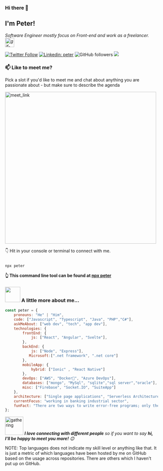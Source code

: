 ### Hi there 👋

<h2> I'm Peter! </h2>

<p><em>Software Engineer mostly focus on Front-end and work as a freelancer. <img src="https://media.giphy.com/media/WUlplcMpOCEmTGBtBW/giphy.gif" alt="gif-developer" width="30"> 
</em></p>

[![Twitter Follow](https://img.shields.io/twitter/follow/AceronPeter?label=Follow)](https://twitter.com/intent/follow?screen_name=AceronPeter)
[![Linkedin: peter](https://img.shields.io/badge/-peter-blue?style=flat-square&logo=Linkedin&logoColor=white&link=https://www.linkedin.com/in/AceronPeter-530b7658/)](https://www.linkedin.com/in/AceronPeter-530b7658/)
![GitHub followers](https://img.shields.io/github/followers/AceronPeter?label=Follow&style=social)
![](https://visitor-badge.glitch.me/badge?page_id=AceronPeter.AceronPeter)


### 📫 Like to meet me?

Pick a slot if you'd like to meet me and chat about anything you are passionate about - but make sure to describe the agenda

<a href="https://calendly.com/AceronPeter/30min" target="_blank"><img width="498" alt="meet_link" src="https://user-images.githubusercontent.com/15426564/144297439-f530f383-e73e-41e0-9914-a9b7d3f432e5.png"></a>


👇 Hit in your console or terminal to connect with me.


```bash

npx peter

```

**👆 This command line tool can be found at [npx peter](https://github.com/Aceron-Peter/npx_card.git)**

### <img src="https://media.giphy.com/media/VgCDAzcKvsR6OM0uWg/giphy.gif" width="50"> A little more about me...  

```javascript
const peter = {
    pronouns: "He" | "Him",
    code: ["Javascript", "Typescript", "Java", "PHP","C#"],
    askMeAbout: ["web dev", "tech", "app dev"],
    technologies: {
        frontEnd: {
            js: ["React", "Angular", "Svelte"],
        },
        backEnd: {
            js: ["Node", "Express"],
           Microsoft:[".net framework", ".net core"]
        },
        mobileApp: {
            hybrid: ["Ionic" , "React Native"]
        },
        devOps: ["AWS", "Docker🐳", "Azure DevOps"],
        databases: ["mongo", "MySql", "sqlite","sql server","oracle"],
        misc: ["Firebase", "Socket.IO", "SuiteApp"]
    },
    architecture: ["Single page applications", "Serverless Architecture", "Progressive web applications","clean architecture"],
    currentFocus: "working in banking industrial sector",
    funFact: "There are two ways to write error-free programs; only the third one works"
};
```

<img src="https://media.giphy.com/media/LnQjpWaON8nhr21vNW/giphy.gif" alt="gathering" width="60"> <em><b>I love connecting with different people</b> so if you want to say <b>hi, I'll be happy to meet you more!</b> 😊</em>

NOTE: Top languages does not indicate my skill level or anything like that. It is just a metric of which languages have been hosted by me on GitHub based on the usage across repositories. There are others which I haven't put up on GitHub.
<!--stackedit_data:
eyJoaXN0b3J5IjpbMTI2NjU1ODI4OCwtMTU1MDQ0NTAwOSwtMT
YyMTcyNTA5XX0=
-->
